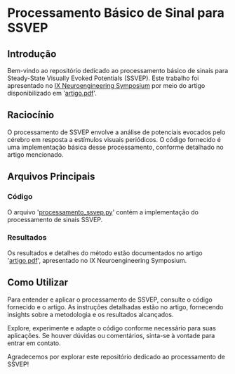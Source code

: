 # Processamento Básico de Sinal para SSVEP

## Introdução

Bem-vindo ao repositório dedicado ao processamento básico de sinais para Steady-State Visually Evoked Potentials (SSVEP). Este trabalho foi apresentado no [IX Neuroengineering Symposium](https://www.institutosantosdumont.org.br/en/ix-neuroengineering-symposium/) por meio do artigo disponibilizado em '[artigo.pdf](https://github.com/alexbatista18/Processamento-SSVEP/blob/main/artigo.pdf)'.

## Raciocínio

O processamento de SSVEP envolve a análise de potenciais evocados pelo cérebro em resposta a estímulos visuais periódicos. O código fornecido é uma implementação básica desse processamento, conforme detalhado no artigo mencionado.

## Arquivos Principais

### Código
O arquivo '[processamento_ssvep.py](https://github.com/alexbatista18/Processamento-SSVEP/blob/main/processamento_ssvep.py)' contém a implementação do processamento de sinais SSVEP.

### Resultados
Os resultados e detalhes do método estão documentados no artigo '[artigo.pdf](https://github.com/alexbatista18/Processamento-SSVEP/blob/main/artigo.pdf)', apresentado no IX Neuroengineering Symposium.

## Como Utilizar

Para entender e aplicar o processamento de SSVEP, consulte o código fornecido e o artigo. As instruções detalhadas estão no artigo, fornecendo insights sobre a metodologia e os resultados alcançados.

Explore, experimente e adapte o código conforme necessário para suas aplicações. Se houver dúvidas ou comentários, sinta-se à vontade para entrar em contato.

Agradecemos por explorar este repositório dedicado ao processamento de SSVEP!
